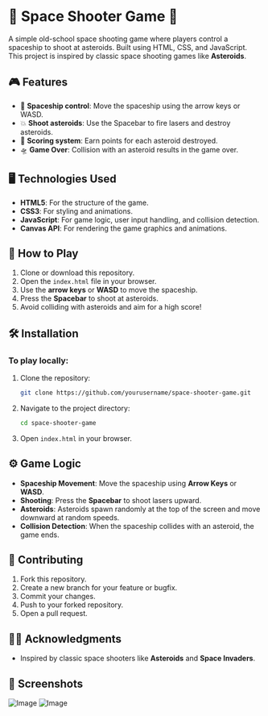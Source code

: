 # 🚀 Space Shooter Game 🌌

A simple old-school space shooting game where players control a spaceship to shoot at asteroids. Built using HTML, CSS, and JavaScript. This project is inspired by classic space shooting games like **Asteroids**.

## 🎮 Features
- 🚀 **Spaceship control**: Move the spaceship using the arrow keys or WASD.
- 💥 **Shoot asteroids**: Use the Spacebar to fire lasers and destroy asteroids.
- 🌟 **Scoring system**: Earn points for each asteroid destroyed.
- 🛸 **Game Over**: Collision with an asteroid results in the game over.

## 🖥️ Technologies Used
- **HTML5**: For the structure of the game.
- **CSS3**: For styling and animations.
- **JavaScript**: For game logic, user input handling, and collision detection.
- **Canvas API**: For rendering the game graphics and animations.

## 🚀 How to Play
1. Clone or download this repository.
2. Open the `index.html` file in your browser.
3. Use the **arrow keys** or **WASD** to move the spaceship.
4. Press the **Spacebar** to shoot at asteroids.
5. Avoid colliding with asteroids and aim for a high score!

## 🛠️ Installation

### To play locally:
1. Clone the repository:
    ```bash
    git clone https://github.com/yourusername/space-shooter-game.git
    ```

2. Navigate to the project directory:
    ```bash
    cd space-shooter-game
    ```

3. Open `index.html` in your browser.

## ⚙️ Game Logic

- **Spaceship Movement**: Move the spaceship using **Arrow Keys** or **WASD**.
- **Shooting**: Press the **Spacebar** to shoot lasers upward.
- **Asteroids**: Asteroids spawn randomly at the top of the screen and move downward at random speeds.
- **Collision Detection**: When the spaceship collides with an asteroid, the game ends.

## 🤝 Contributing

1. Fork this repository.
2. Create a new branch for your feature or bugfix.
3. Commit your changes.
4. Push to your forked repository.
5. Open a pull request.


## 👨‍💻 Acknowledgments
- Inspired by classic space shooters like **Asteroids** and **Space Invaders**.
  
## 📸 Screenshots
![Image](https://github.com/user-attachments/assets/05c1d5e5-71cf-4181-95a0-aabaea471980)
![Image](https://github.com/user-attachments/assets/0b203168-c588-435d-9c7d-85cdb70365d4)
